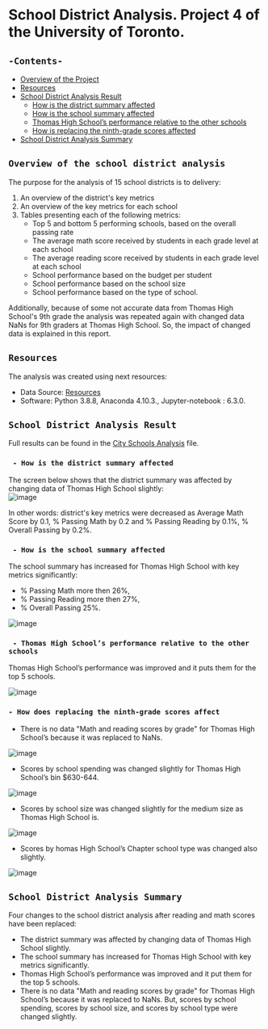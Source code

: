 # School District Analysis. Project 4 of the University of Toronto.
## `-Contents-`	
	
- [Overview of the Project](#overview-of-the-school-district-analysis)	
- [Resources](#resources)	
- [School District Analysis Result](#School-District-Analysis-Result)	
  - [How is the district summary affected](#How-is-the-district-summary-affected)	
  - [How is the school summary affected](#How-is-the-school-summary-affected)	
  - [Thomas High School’s performance relative to the other schools](#performance-relative-to-the-other-schools)
  - [How is replacing the ninth-grade scores affected](#How-does-replacing-the-ninth-grade-scores-affect)		 
- [School District Analysis Summary](#School-District-Analysis-Summary)	
	
## `Overview of the school district analysis`	
	
The purpose for the analysis of 15 school districts is to delivery: 	
1. An overview of the district's key metrics	
2. An overview of the key metrics for each school	
3. Tables presenting each of the following metrics:	
    - Top 5 and bottom 5 performing schools, based on the overall passing rate	
    - The average math score received by students in each grade level at each school	
    - The average reading score received by students in each grade level at each school	
    - School performance based on the budget per student	
    - School performance based on the school size 	
    - School performance based on the type of school.	
	
 Additionally, because of some not accurate data from Thomas High School's 9th grade the analysis was repeated again with changed data NaNs for 9th graders at Thomas High School. So, the impact of changed data is explained in this report.	
## `Resources`	
The analysis was created using next resources:	
  - Data Source:  [Resources](./Resources/)	
  - Software: Python 3.8.8, Anaconda 4.10.3., Jupyter-notebook : 6.3.0.	
## `School District Analysis Result`	
	
Full results can be found in the [City Schools Analysis](./PyCitySchools_Challenge.ipynb) file.	
  ### ` - How is the district summary affected`	
	
The screen below shows that the district summary was affected by changing data of Thomas High School slightly:	
![image](https://user-images.githubusercontent.com/68247343/126917260-9d6f821e-b6db-438f-b69c-9b2adb75fb48.png)	

In other words: district's key metrics were decreased as Average Math Score by 0.1, % Passing Math by 0.2 and % Passing Reading by 0.1%, % Overall Passing by 0.2%.
  ### ` - How is the school summary affected`	

The school summary has increased for Thomas High School with key metrics significantly:
  - % Passing Math more then 26%, 
  - % Passing Reading more then 27%, 
  - % Overall Passing 25%.
  
![image](https://user-images.githubusercontent.com/68247343/126929760-97c2c2d1-a995-4d61-afe8-93548d29ea06.png)

  ### ` - Thomas High School’s performance relative to the other schools`	

Thomas High School’s performance was improved and it puts them for the top 5 schools.

![image](https://user-images.githubusercontent.com/68247343/126929806-02e4869e-5203-4bb9-8333-13a1441f0cc0.png)
 
  ### `- How does replacing the ninth-grade scores affect`	

 - There is no data "Math and reading scores by grade" for Thomas High School’s because it was replaced to NaNs.

![image](https://user-images.githubusercontent.com/68247343/126929963-c31a7449-4800-47de-b2b2-1b2c114ab1ae.png)

 - Scores by school spending was changed slightly for Thomas High School’s bin $630-644.

![image](https://user-images.githubusercontent.com/68247343/127004704-95e5edf6-f08a-4cbb-939f-a408554f2301.png)

 - Scores by school size was changed slightly for the medium size as Thomas High School is.

![image](https://user-images.githubusercontent.com/68247343/127004444-c747c777-a5fd-4265-b4b5-d70a514fe7ba.png)

- Scores by homas High School’s Chapter school type was changed also slightly.

![image](https://user-images.githubusercontent.com/68247343/127004570-b42e7192-cc38-4ad3-a63c-59047ffb0efd.png)

	
## `School District Analysis Summary`	
	
Four changes to the school district analysis after reading and math scores have been replaced:
  - The district summary was affected by changing data of Thomas High School slightly.
  - The school summary has increased for Thomas High School with key metrics significantly.
  - Thomas High School’s performance was improved and it put them for the top 5 schools.
  - There is no data "Math and reading scores by grade" for Thomas High School’s because it was replaced to NaNs. But, scores by school spending, scores by school size, and scores by school type were changed slightly.
